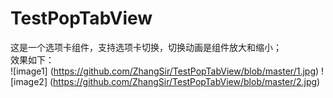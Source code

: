 # TestPopTabView
这是一个选项卡组件，支持选项卡切换，切换动画是组件放大和缩小；<br>
效果如下：<br>
![image1] (https://github.com/ZhangSir/TestPopTabView/blob/master/1.jpg)
![image2] (https://github.com/ZhangSir/TestPopTabView/blob/master/2.jpg)
